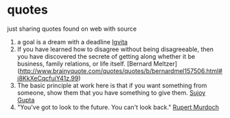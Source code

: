quotes
======

just sharing quotes found on web with source

1. a goal is a dream with a deadline [Igvita](https://www.igvita.com/)
2. If you have learned how to disagree without being disagreeable, then you have discovered the secrete of getting along    whether it be business, family relations, or life itself. [Bernard Meltzer] (http://www.brainyquote.com/quotes/quotes/b/bernardmel157506.html#j8KkXeCqcfuiY41z.99)
3. The basic principle at work here is that if you want something from someone, show them that you have something to give them. [Sujoy Gupta](http://www.quora.com/How-to-get-noticed-by-big-tech-companies-like-Google)
4. "You've got to look to the future. You can't look back." [Rupert Murdoch](https://in.finance.yahoo.com/news/rupert-murdochs-one-word-answer-202106654.html)


